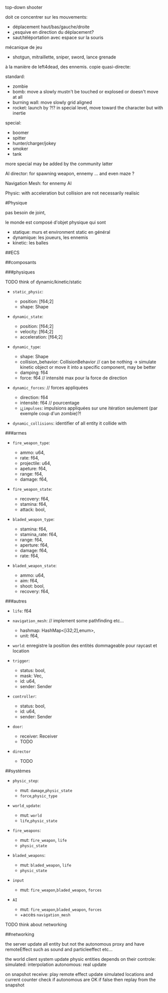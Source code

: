 top-down shooter

doit ce concentrer sur les mouvements:
- déplacement haut/bas/gauche/droite
- ¿esquive en direction du déplacement?
- saut/téléportation avec espace sur la souris

<!-- mécanique de jeu qui se fait à plusieur en collaboration ? -->
<!-- - lien avec des ressorts -->
<!-- - trois armes qui tirs entre les joueurs: -->
<!--   - shotgun: nettoie la zone d'un coup. -->
<!--   - mitraillette: idem mais sur la longueur. -->
<!--   - sniper: tir extremement précis pour faire des "headshot" -->

mécanique de jeu
- shotgun, mitraillette, sniper, sword, lance grenade

<!-- collaboration crée par les actions du joueur ou les ennemis -->

à la manière de left4dead, des ennemis.
copie quasi-directe:

standard:
- zombie
- bomb: move a slowly mustn't be touched or explosed or doesn't move at all
- burning wall: move slowly grid aligned
- rocket: launch by ?!? in special level, move toward the character but with inertie

special:
- boomer
- spitter
- hunter/charger/jokey
- smoker
- tank

more special may be added by the community latter

AI director: for spawning weapon, ennemy ... and even maze ?

Navigation Mesh: for ennemy AI

Physic: with acceleration but collision are not necessarily realisic

<!-- Networking: shoots are instantate other are interpolate from snapshot -->

#Physique

pas besoin de joint,

le monde est composé d'objet physique qui sont
- statique: murs et environment static en général
- dynamique: les joueurs, les ennemis
- kinetic: les balles

##ECS

##composants

###physiques

TODO think of dynamic/kinetic/static

- `static_physic`:
  - position: [f64;2]
  - shape: Shape

- `dynamic_state`:
  - position: [f64;2]
  - velocity: [f64;2]
  - acceleration: [f64;2]

- `dynamic_type`:
  - shape: Shape
  - collision\_behavior: CollisionBehavior // can be nothing -> simulate kinetic object or move it into a specific component, may be better
  - damping: f64
  - force: f64 // intensité max pour la force de direction

- `dynamic_forces`: // forces appliquées
  - direction: f64
  - intensité: f64 // pourcentage
  - ¡¿`impulses`: impulsions appliquées sur une itération seulement (par exemple coup d'un zombie)?!

- `dynamic_collisions`: identifier of all entity it collide with

###armes

- `fire_weapon_type`:
  - ammo: u64,
  - rate: f64,
  - projectile: u64,
  - apeture: f64,
  - range: f64,
  - damage: f64,

- `fire_weapon_state`:
  - recovery: f64,
  - stamina: f64,
  - attack: bool,

- `bladed_weapon_type`:
  - stamina: f64,
  - stamina\_rate: f64,
  - range: f64,
  - aperture: f64,
  - damage: f64,
  - rate: f64,

- `bladed_weapon_state`:
  - ammo: u64,
  - aim: f64,
  - shoot: bool,
  - recovery: f64,

###autres

- `life`: f64

- `navigation_mesh`: // implement some pathfinding etc...
  - hashmap: HashMap<[i32;2],enum>,
  - unit: f64,

- `world`: enregistre la position des entités dommageable pour raycast et location
- `trigger`:
  - status: bool,
  - mask: Vec<TypeId>,
  - id: u64,
  - sender: Sender<bool>

- `controller`:
  - status: bool,
  - id: u64,
  - sender: Sender<bool>

- `door`:
  - receiver: Receiver<bool>
  - TODO

- `director`
  - TODO

##systèmes

- `physic_step`:
  - mut: `damage`,`physic_state`
  - `force`,`physic_type`

- `world_update`:
  - mut: `world`
  - `life`,`physic_state`

- `fire_weapons`:
  - mut: `fire_weapon`, `life`
  - `physic_state`
- `bladed_weapons`:
  - mut: `bladed_weapon`, `life`
  - `physic_state`

- `input`
  - mut: `fire_weapon`,`bladed_weapon`, `forces`

- `AI`
  - mut: `fire_weapon`,`bladed_weapon`, `forces`
  - +accès `navigation_mesh`

TODO think about networking

##networking

the server update all entity but not the autonomous proxy
and have remoteEffect such as sound and particleeffect etc...

the world client system update physic entities depends on their controle:
simulated: interpolation
autonomous: real update

on snapshot receive:
play remote effect
update simulated locations and current counter
check if autonomous are OK if false then replay from the snapshot

